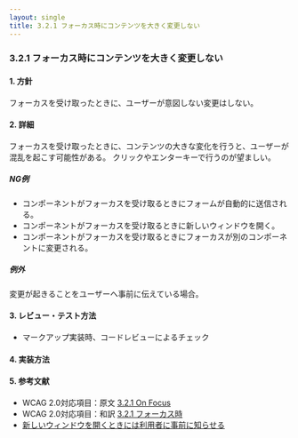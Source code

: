 ```yaml
---
layout: single
title: 3.2.1 フォーカス時にコンテンツを大きく変更しない
---
```


### 3.2.1 フォーカス時にコンテンツを大きく変更しない

#### 1. 方針

フォーカスを受け取ったときに、ユーザーが意図しない変更はしない。

#### 2. 詳細

フォーカスを受け取ったときに、コンテンツの大きな変化を行うと、ユーザーが混乱を起こす可能性がある。
クリックやエンターキーで行うのが望ましい。

##### NG例

- コンポーネントがフォーカスを受け取るときにフォームが自動的に送信される。
- コンポーネントがフォーカスを受け取るときに新しいウィンドウを開く。
- コンポーネントがフォーカスを受け取るときにフォーカスが別のコンポーネントに変更される。

##### 例外

変更が起きることをユーザーへ事前に伝えている場合。

#### 3. レビュー・テスト方法  

- マークアップ実装時、コードレビューによるチェック

#### 4. 実装方法

#### 5. 参考文献

- WCAG 2.0対応項目：原文 [3.2.1 On Focus](https://www.w3.org/TR/2008/REC-WCAG20-20081211/#consistent-behavior-receive-focus)
- WCAG 2.0対応項目：和訳 [3.2.1 フォーカス時](https://waic.jp/docs/WCAG20/Overview.html#consistent-behavior-receive-focus)
- [新しいウィンドウを開くときには利用者に事前に知らせる](https://waic.jp/docs/WCAG-TECHS/G201.html)
